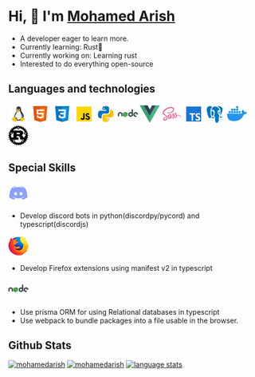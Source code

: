 # Hi, 👋 I'm [Mohamed Arish](https://mohamedarish.live)

- A developer eager to learn more.
- Currently learning: Rust🦀
- Currently working on: Learning rust
- Interested to do everything open-source

## Languages and technologies

[![linux](assets/linux.png "linux")](https://www.linux.org) [![html](assets/html.png "html")](https://en.wikipedia.org/wiki/HTML5) [![css](assets/css.png "css")](https://en.wikipedia.org/wiki/CSS) [![javascript](assets/javascript.png "javascript")](https://en.wikipedia.org/wiki/JavaScript) [![python](assets/python.png "python")](https://www.python.org/) [![nodejs](assets/nodejs.png "nodejs")](https://nodejs.org/en/) [![vuejs](assets/vuejs.png "vuejs")](https://vuejs.org/) [![sass](assets/sass.png "sass")](https://sass-lang.com/) [![typescript](assets/typescript.png "typescript")](https://www.typescriptlang.org/) [![postgresql](assets/postgres.png "postgresql")](https://www.postgresql.org/) [![docker](assets/docker.png "docker")](https://www.docker.com/) [![rust](assets/rust.png "rust")](https://www.rust-lang.org/)

## Special Skills

[![discord](assets/discord.png)](https://discord.com/)

- Develop discord bots in python(discordpy/pycord) and typescript(discordjs)

[![firefox](assets/firefox.png)](https://www.mozilla.org/en-US/firefox/new/)

- Develop Firefox extensions using manifest v2 in typescript

[![nodejs](assets/nodejs.png)](https://nodejs.org/en/)

- Use prisma ORM for using Relational databases in typescript
- Use webpack to bundle packages into a file usable in the browser.

## Github Stats

[![mohamedarish](https://streak-stats.demolab.com/?user=mohamedarish&theme=highcontrast#gh-dark-mode-only)](https://www.github.com/mohamedarish)
[![mohamedarish](https://github-readme-stats.vercel.app/api?username=mohamedarish&show_icons=true&theme=dark#gh-dark-mode-only)](https://www.github.com/mohamedarish)
[![language stats](https://github-readme-stats.vercel.app/api/top-langs/?username=mohamedarish&layout=compact&theme=dark#gh-dark-mode-only)](https://github.com/mohamedarish)
